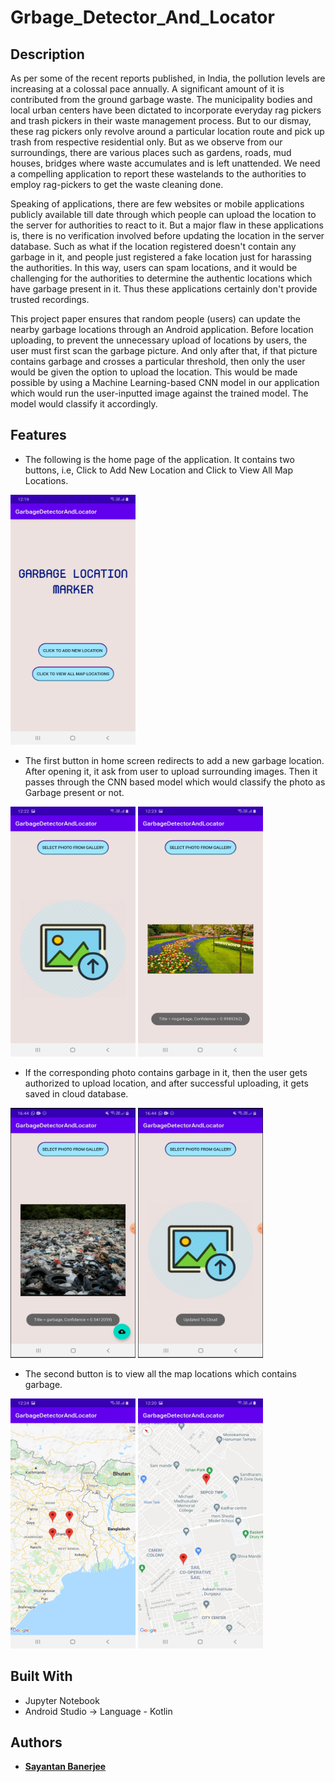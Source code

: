 # Grbage_Detector_And_Locator

## Description

As per some of the recent reports published, in India, the pollution levels are increasing at a colossal pace annually. A significant amount of it is contributed from the ground garbage waste. The municipality bodies and local urban centers have been dictated to incorporate everyday rag pickers and trash pickers in their waste management process. But to our dismay, these rag pickers only revolve around a particular location route and pick up trash from respective residential only. But as we observe from our surroundings, there are various places such as gardens, roads, mud houses, bridges where waste accumulates and is left unattended. We need a compelling application to report these wastelands to the authorities to employ rag-pickers to get the waste cleaning done.

Speaking of applications, there are few websites or mobile applications publicly available till date through which people can upload the location to the server for authorities to react to it. But a major flaw in these applications is, there is no verification involved before updating the location in the server database. Such as what if the location registered doesn't contain any garbage in it, and people just registered a fake location just for harassing the authorities. In this way, users can spam locations, and it would be challenging for the authorities to determine the authentic locations which have garbage present in it. Thus these applications certainly don't provide trusted recordings. 

This project paper ensures that random people (users) can update the nearby garbage locations through an Android application. Before location uploading, to prevent the unnecessary upload of locations by users, the user must first scan the garbage picture. And only after that, if that picture contains garbage and crosses a particular threshold, then only the user would be given the option to upload the location. This would be made possible by using a Machine Learning-based CNN model in our application which would run the user-inputted image against the trained model. The model would classify it accordingly.


## Features

* The following is the home page of the application. It contains two buttons, i.e, Click to Add New Location and Click to View All Map Locations.

<img src="screenshots/home.jpg" width="200" height ="400">

* The first button in home screen redirects to add a new garbage location. After opening it, it ask from user to upload surrounding images. Then it passes through the CNN based model which would classify the photo as Garbage present or not. 

<img src="screenshots/addone.jpg" width="200" height ="400">   <img src="screenshots/addtwo.jpg" width="200" height ="400">

* If the corresponding photo contains garbage in it, then the user gets authorized to upload location, and after successful uploading, it gets saved in cloud database.

<img src="screenshots/addthree.jpg" width="200" height ="400">   <img src="screenshots/addfour.jpg" width="200" height ="400">

* The second button is to view all the map locations which contains garbage.

<img src="screenshots/markerone.jpg" width="200" height ="400">   <img src="screenshots/markertwo.jpg" width="200" height ="400">


## Built With

* Jupyter Notebook
* Android Studio -> Language - Kotlin

## Authors

* <a href="https://www.linkedin.com/in/sayantan-banerjee-iiitgwalior/">  **Sayantan Banerjee** </a>

